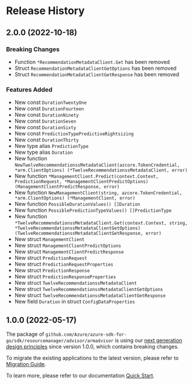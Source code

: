 # Release History

## 2.0.0 (2022-10-18)
### Breaking Changes

- Function `*RecommendationMetadataClient.Get` has been removed
- Struct `RecommendationMetadataClientGetOptions` has been removed
- Struct `RecommendationMetadataClientGetResponse` has been removed

### Features Added

- New const `DurationTwentyOne`
- New const `DurationFourteen`
- New const `DurationNinety`
- New const `DurationSeven`
- New const `DurationSixty`
- New const `PredictionTypePredictiveRightsizing`
- New const `DurationThirty`
- New type alias `PredictionType`
- New type alias `Duration`
- New function `NewTwelveRecommendationssMetadataClient(azcore.TokenCredential, *arm.ClientOptions) (*TwelveRecommendationssMetadataClient, error)`
- New function `*ManagementClient.Predict(context.Context, PredictionRequest, *ManagementClientPredictOptions) (ManagementClientPredictResponse, error)`
- New function `NewManagementClient(string, azcore.TokenCredential, *arm.ClientOptions) (*ManagementClient, error)`
- New function `PossibleDurationValues() []Duration`
- New function `PossiblePredictionTypeValues() []PredictionType`
- New function `*TwelveRecommendationssMetadataClient.Get(context.Context, string, *TwelveRecommendationssMetadataClientGetOptions) (TwelveRecommendationssMetadataClientGetResponse, error)`
- New struct `ManagementClient`
- New struct `ManagementClientPredictOptions`
- New struct `ManagementClientPredictResponse`
- New struct `PredictionRequest`
- New struct `PredictionRequestProperties`
- New struct `PredictionResponse`
- New struct `PredictionResponseProperties`
- New struct `TwelveRecommendationssMetadataClient`
- New struct `TwelveRecommendationssMetadataClientGetOptions`
- New struct `TwelveRecommendationssMetadataClientGetResponse`
- New field `Duration` in struct `ConfigDataProperties`


## 1.0.0 (2022-05-17)

The package of `github.com/Azure/azure-sdk-for-go/sdk/resourcemanager/advisor/armadvisor` is using our [next generation design principles](https://azure.github.io/azure-sdk/general_introduction.html) since version 1.0.0, which contains breaking changes.

To migrate the existing applications to the latest version, please refer to [Migration Guide](https://aka.ms/azsdk/go/mgmt/migration).

To learn more, please refer to our documentation [Quick Start](https://aka.ms/azsdk/go/mgmt).